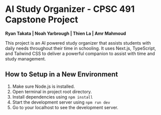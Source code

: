 # AI Study Organizer - CPSC 491 Capstone Project
**Ryan Takata | Noah Yarbrough | Thien La | Amr Mahmoud**  

This project is an AI powered study organizer that assists students with daily needs throughout their time in schooling. It uses Next.js, TypeScript, and Tailwind CSS to deliver a powerful companion to assist with time and study management.

## How to Setup in a New Environment
1. Make sure Node.js is installed.
2. Open terminal in project root directory.
3. Install dependencies using `npm install`
4. Start the development server using `npm run dev`
5. Go to your localhost to see the development server.